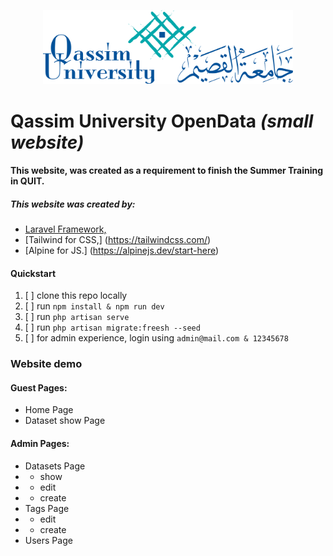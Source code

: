 <p align="center"><a href="https://laravel.com" target="_blank"><img src="public/images/QU_logo.png" width="400" alt="Laravel Logo"></a></p>

# Qassim University OpenData _(small website)_

#### This website, was created as a requirement to finish the Summer Training in QUIT.

##### This website was created by:

* [Laravel Framework,](https://laravel.com/docs/10.x)
* [Tailwind for CSS,] (https://tailwindcss.com/)
* [Alpine for JS.] (https://alpinejs.dev/start-here)

#### Quickstart

1. [ ] clone this repo locally
2. [ ] run `npm install & npm run dev`
3. [ ] run `php artisan serve`
4. [ ] run `php artisan migrate:freesh --seed`
5. [ ] for admin experience, login using `admin@mail.com & 12345678`

### Website demo

#### Guest Pages:

* Home Page
* Dataset show Page

#### Admin Pages:

* Datasets Page
*
    * show
*
    * edit
*
    * create
* Tags Page
*
    * edit
*
    * create
* Users Page

